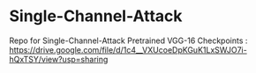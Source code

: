 # Single-Channel-Attack
Repo for Single-Channel-Attack
Pretrained VGG-16 Checkpoints : https://drive.google.com/file/d/1c4__VXUcoeDpKGuK1LxSWJO7i-hQxTSY/view?usp=sharing
